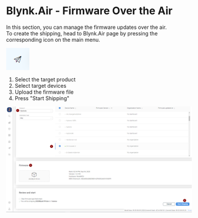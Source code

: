 # Blynk.Air - Firmware Over the Air

In this section, you can manage the firmware updates over the air.   
To create the shipping, head to Blynk.Air page by pressing the corresponding icon on the main menu.  


![Blynk.Air](../.gitbook/assets/image%20%281%29%20%281%29.png)

1. Select the target product
2. Select target devices
3. Upload the firmware file
4. Press "Start Shipping"

![](../.gitbook/assets/image%20%282%29.png)

